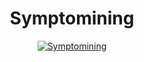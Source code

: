<div align="center"><h1>Symptomining</h1>

<a href="https://objective-goodall-8fc0b9.netlify.app/"><img src="https://i.ibb.co/8Y2XKjQ/Symptomining.png" alt="Symptomining" border="0"></a></div>
